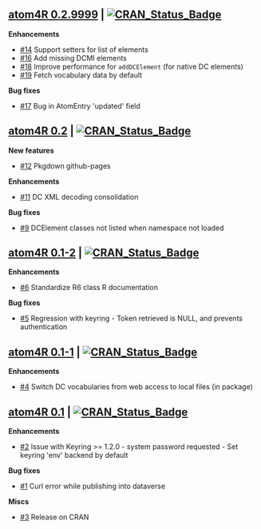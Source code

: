 ## [atom4R 0.2.9999](https://github.com/eblondel/atom4R) | [![CRAN_Status_Badge](https://img.shields.io/badge/CRAN-unavailable-red.svg)](https://github.com/eblondel/atom4R)

**Enhancements**

* [#14](https://github.com/eblondel/atom4R/issues/14) Support setters for list of elements
* [#16](https://github.com/eblondel/atom4R/issues/16) Add missing DCMI elements
* [#18](https://github.com/eblondel/atom4R/issues/18) Improve performance for `addDCElement` (for native DC elements)
* [#19](https://github.com/eblondel/atom4R/issues/18) Fetch vocabulary data by default


**Bug fixes**

* [#17](https://github.com/eblondel/atom4R/issues/17) Bug in AtomEntry 'updated' field

## [atom4R 0.2](https://cran.r-project.org/package=atom4R) | [![CRAN_Status_Badge](https://img.shields.io/badge/CRAN-published-blue.svg)](https://cran.r-project.org/package=atom4R)

**New features**

* [#12](https://github.com/eblondel/atom4R/issues/12) Pkgdown github-pages

**Enhancements**

* [#11](https://github.com/eblondel/atom4R/issues/11) DC XML decoding consolidation

**Bug fixes**

* [#9](https://github.com/eblondel/atom4R/issues/9) DCElement classes not listed when namespace not loaded


## [atom4R 0.1-2](https://cran.r-project.org/src/contrib/Archive/atom4R/atom4R_0.1-2.tar.gz) | [![CRAN_Status_Badge](https://img.shields.io/badge/CRAN-published-blue.svg)](https://cran.r-project.org/src/contrib/Archive/atom4R/atom4R_0.1-2.tar.gz)

**Enhancements**

* [#6](https://github.com/eblondel/atom4R/issues/6) Standardize R6 class R documentation

**Bug fixes**

* [#5](https://github.com/eblondel/atom4R/issues/) Regression with keyring - Token retrieved is NULL, and prevents authentication


## [atom4R 0.1-1](https://cran.r-project.org/src/contrib/Archive/atom4R/atom4R_0.1-1.tar.gz) | [![CRAN_Status_Badge](https://img.shields.io/badge/CRAN-published-blue.svg)](https://cran.r-project.org/src/contrib/Archive/atom4R/atom4R_0.1-1.tar.gz)

**Enhancements**

* [#4](https://github.com/eblondel/atom4R/issues/4) Switch DC vocabularies from web access to local files (in package)


## [atom4R 0.1](https://cran.r-project.org/src/contrib/Archive/atom4R/atom4R_0.1.tar.gz) | [![CRAN_Status_Badge](https://img.shields.io/badge/CRAN-published-blue.svg)](https://cran.r-project.org/src/contrib/Archive/atom4R/atom4R_0.1.tar.gz)

**Enhancements**

* [#2](https://github.com/eblondel/atom4R/issues/2) Issue with Keyring >= 1.2.0 - system password requested - Set keyring 'env' backend by default

**Bug fixes**

* [#1](https://github.com/eblondel/atom4R/issues/1) Curl error while publishing into dataverse

**Miscs**

* [#3](https://github.com/eblondel/atom4R/issues/3) Release on CRAN
